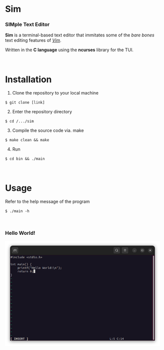 # **Sim** #
### SIMple Text Editor

**Sim** is a terminal-based text editor that immitates some of the *bare bones* text editing features of [*Vim*](https://github.com/vim/vim). 

Written in the **C language** using the **ncurses** library for the TUI. 

&nbsp;

# **Installation** #
1. Clone the repository to your local machine
```console
$ git clone [link]
```

2. Enter the repository directory
```console
$ cd /.../sim
```

3. Compile the source code via. make
```console
$ make clean && make
```

4. Run
```console
$ cd bin && ./main
```
&nbsp;

# **Usage** #
Refer to the help message of the program
```console
$ ./main -h
```

&nbsp;

### Hello World! ##
![Hello Image](extras/hello.png)
